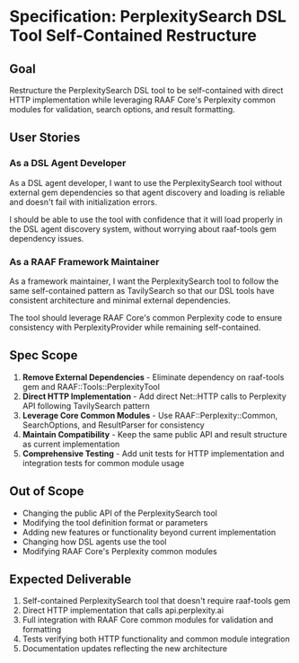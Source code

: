 # Specification: PerplexitySearch DSL Tool Self-Contained Restructure

## Goal
Restructure the PerplexitySearch DSL tool to be self-contained with direct HTTP implementation while leveraging RAAF Core's Perplexity common modules for validation, search options, and result formatting.

## User Stories

### As a DSL Agent Developer
As a DSL agent developer, I want to use the PerplexitySearch tool without external gem dependencies so that agent discovery and loading is reliable and doesn't fail with initialization errors.

I should be able to use the tool with confidence that it will load properly in the DSL agent discovery system, without worrying about raaf-tools gem dependency issues.

### As a RAAF Framework Maintainer
As a framework maintainer, I want the PerplexitySearch tool to follow the same self-contained pattern as TavilySearch so that our DSL tools have consistent architecture and minimal external dependencies.

The tool should leverage RAAF Core's common Perplexity code to ensure consistency with PerplexityProvider while remaining self-contained.

## Spec Scope

1. **Remove External Dependencies** - Eliminate dependency on raaf-tools gem and RAAF::Tools::PerplexityTool
2. **Direct HTTP Implementation** - Add direct Net::HTTP calls to Perplexity API following TavilySearch pattern
3. **Leverage Core Common Modules** - Use RAAF::Perplexity::Common, SearchOptions, and ResultParser for consistency
4. **Maintain Compatibility** - Keep the same public API and result structure as current implementation
5. **Comprehensive Testing** - Add unit tests for HTTP implementation and integration tests for common module usage

## Out of Scope

- Changing the public API of the PerplexitySearch tool
- Modifying the tool definition format or parameters
- Adding new features or functionality beyond current implementation
- Changing how DSL agents use the tool
- Modifying RAAF Core's Perplexity common modules

## Expected Deliverable

1. Self-contained PerplexitySearch tool that doesn't require raaf-tools gem
2. Direct HTTP implementation that calls api.perplexity.ai
3. Full integration with RAAF Core common modules for validation and formatting
4. Tests verifying both HTTP functionality and common module integration
5. Documentation updates reflecting the new architecture